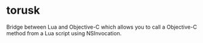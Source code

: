 # torusk
Bridge between Lua and Objective-C which allows you to call a Objective-C method from a Lua script using NSInvocation.
